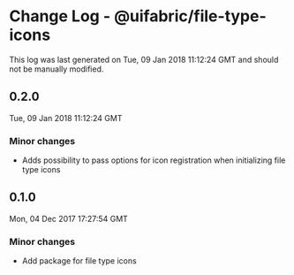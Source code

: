 # Change Log - @uifabric/file-type-icons

This log was last generated on Tue, 09 Jan 2018 11:12:24 GMT and should not be manually modified.

## 0.2.0
Tue, 09 Jan 2018 11:12:24 GMT

### Minor changes

- Adds possibility to pass options for icon registration when initializing file type icons

## 0.1.0
Mon, 04 Dec 2017 17:27:54 GMT

### Minor changes

- Add package for file type icons

